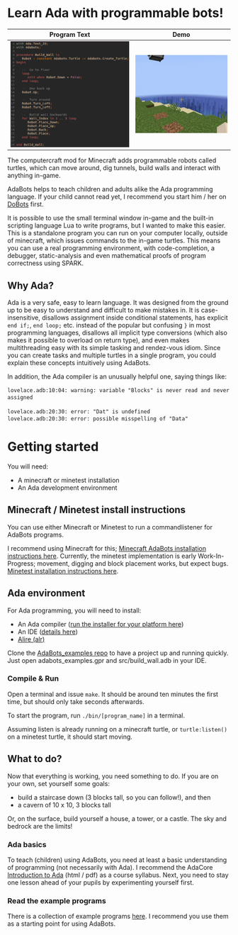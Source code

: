 # Learn Ada with programmable bots!

Program Text               |  Demo
:-------------------------:|:-------------------------:
![](demo/build_wall_program.png)  |  ![](demo/small_gif.gif)

The computercraft mod for Minecraft adds programmable robots called turtles,
which can move around, dig tunnels, build walls and interact with anything in-game.

AdaBots helps to teach children and adults alike the Ada programming language.
If your child cannot read yet, I recommend you start him / her on
[DoBots](http://github.com/TamaMcGlinn/DoBots) first.

It is possible to use the small terminal window in-game and the built-in scripting
language Lua to write programs, but I wanted to make this easier. This is a standalone
program you can run on your computer locally, outside of minecraft, which issues commands
to the in-game turtles. This means you can use a real programming environment, with
code-completion, a debugger, static-analysis and even mathematical proofs of program
correctness using SPARK.

## Why Ada?

Ada is a very safe, easy to learn language. It was designed from the ground up to be easy
to understand and difficult to make mistakes in. It is case-insensitive, disallows assignment
inside conditional statements, has explicit `end if;`, `end loop;` etc. instead of the popular
but confusing `}` in most programming languages, disallows all implicit type conversions
(which also makes it possible to overload on return type), and even makes multithreading easy with
its simple tasking and rendez-vous idiom. Since you can create tasks and multiple turtles in a single
program, you could explain these concepts intuitively using AdaBots.

In addition, the Ada compiler is an unusually helpful one, saying things like:

```
lovelace.adb:10:04: warning: variable "Blocks" is never read and never assigned

lovelace.adb:20:30: error: "Dat" is undefined
lovelace.adb:20:30: error: possible misspelling of "Data"
```

# Getting started

You will need:

- A minecraft or minetest installation
- An Ada development environment

## Minecraft / Minetest install instructions

You can use either Minecraft or Minetest to run a commandlistener for AdaBots programs.

I recommend using Minecraft for this; [Minecraft AdaBots installation instructions here](docs/minecraft_installation.md).
Currently, the minetest implementation is early Work-In-Progress; movement, digging and block placement works, but expect bugs.
[Minetest installation instructions here](docs/minetest_installation.md).

## Ada environment

For Ada programming, you will need to install:

- An Ada compiler ([run the installer for your platform here](https://www.adacore.com/download))
- An IDE ([details here](docs/ide.md))
- [Alire (alr)](https://alire.ada.dev/)

Clone the [AdaBots_examples repo](https://github.com/TamaMcGlinn/adabots_examples) to have a project up and running quickly.
Just open adabots_examples.gpr and src/build_wall.adb in your IDE.

### Compile & Run

Open a terminal and issue `make`. It should be around ten minutes the first time, but should only take seconds afterwards.

To start the program, run `./bin/[program_name]` in a terminal.

Assuming listen is already running on a minecraft turtle, or `turtle:listen()` on a minetest turtle, it should start moving.

## What to do?

Now that everything is working, you need something to do. If you are on your own, set yourself some goals:

- build a staircase down (3 blocks tall, so you can follow!), and then
- a cavern of 10 x 10, 3 blocks tall

Or, on the surface, build yourself a house, a tower, or a castle. The sky and bedrock are the limits!

### Ada basics

To teach (children) using AdaBots, you need at least a basic understanding of programming (not necessarily with Ada).
I recommend the AdaCore [Introduction to Ada](https://learn.adacore.com/courses/intro-to-ada/) (html / pdf)
as a course syllabus. Next, you need to stay one lesson ahead of your pupils by experimenting yourself first.

### Read the example programs

There is a collection of example programs [here](https://github.com/TamaMcGlinn/AdaBots_examples).
I recommend you use them as a starting point for using AdaBots.

